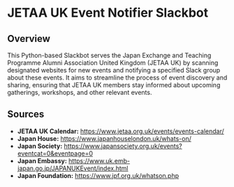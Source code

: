 # JETAA UK Event Notifier Slackbot

## Overview

This Python-based Slackbot serves the Japan Exchange and Teaching Programme Alumni Association United Kingdom (JETAA UK) by scanning designated websites for new events and notifying a specified Slack group about these events. It aims to streamline the process of event discovery and sharing, ensuring that JETAA UK members stay informed about upcoming gatherings, workshops, and other relevant events.

## Sources

- **JETAA UK Calendar:** https://www.jetaa.org.uk/events/events-calendar/
- **Japan House:** https://www.japanhouselondon.uk/whats-on/
- **Japan Society:** https://www.japansociety.org.uk/events?eventcat=0&eventpage=0
- **Japan Embassy:** https://www.uk.emb-japan.go.jp/JAPANUKEvent/index.html
- **Japan Foundation:** https://www.jpf.org.uk/whatson.php
